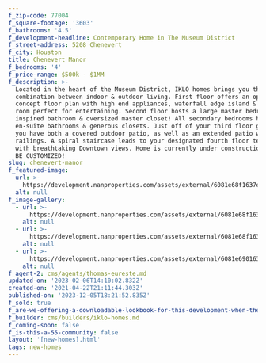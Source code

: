 ```yaml
---
f_zip-code: 77004
f_square-footage: '3603'
f_bathrooms: '4.5'
f_development-headline: Contemporary Home in The Museum District
f_street-address: 5208 Chenevert
f_city: Houston
title: Chenevert Manor
f_bedrooms: '4'
f_price-range: $500k - $1MM
f_description: >-
  Located in the heart of the Museum District, IKLO homes brings you the perfect
  combination between indoor & outdoor living. First floor offers an open
  concept floor plan with high end appliances, waterfall edge island & a great
  room perfect for entertaining. Second floor hosts a large master bedroom, spa
  inspired bathroom & oversized master closet! All secondary bedrooms have
  en-suite bathrooms & generous closets. Just off of your third floor game room,
  you have both a covered outdoor patio, as well as an extended patio with glass
  railings. A spiral staircase leads to your designated fourth floor terrace
  with breathtaking Downtown views. Home is currently under construction and CAN
  BE CUSTOMIZED!
slug: chenevert-manor
f_featured-image:
  url: >-
    https://development.nanproperties.com/assets/external/6081e68f1637e7b0062244ad_6077c89dd41ef97f83ee83b6_img-41.jpeg
  alt: null
f_image-gallery:
  - url: >-
      https://development.nanproperties.com/assets/external/6081e68f1637e70fc22244ab_6077c89dd41ef95c9aee83b7_605b9e281c81fimg-9.jpeg
    alt: null
  - url: >-
      https://development.nanproperties.com/assets/external/6081e68f1637e750532244ac_6077c89dd41ef9b4e3ee83b8_605b9e3c3d621img-1-2.jpeg
    alt: null
  - url: >-
      https://development.nanproperties.com/assets/external/6081e6901637e767192244ae_6077c89dd41ef966ceee83b5_605b9e1f151b1img-3-1.jpeg
    alt: null
f_agent-2: cms/agents/thomas-eureste.md
updated-on: '2023-02-06T14:10:02.832Z'
created-on: '2021-04-22T21:11:44.303Z'
published-on: '2023-12-05T18:21:52.835Z'
f_sold: true
f_are-we-offering-a-downloadable-lookbook-for-this-development-when-they-submit-their-contact-info: false
f_builder: cms/builders/iklo-homes.md
f_coming-soon: false
f_is-this-a-55-community: false
layout: '[new-homes].html'
tags: new-homes
---
```



